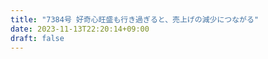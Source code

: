 ```yaml
---
title: "7384号 好奇心旺盛も行き過ぎると、売上げの減少につながる"
date: 2023-11-13T22:20:14+09:00
draft: false
---
```


```
```

```
```
